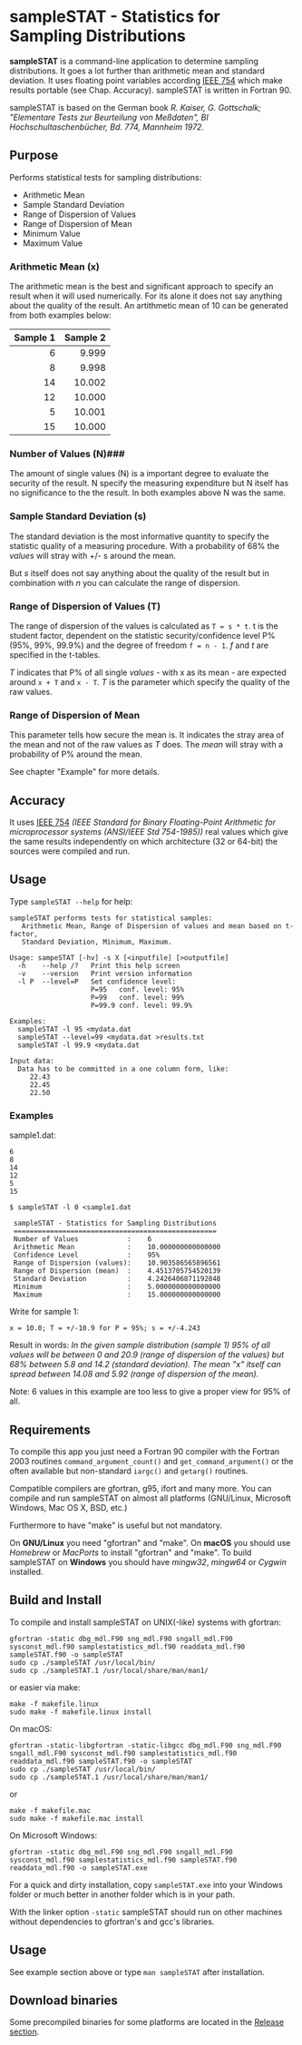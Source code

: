 # sampleSTAT - Statistics for Sampling Distributions #

**sampleSTAT** is a command-line application to determine sampling distributions. It goes a lot further than arithmetic mean and standard deviation. It uses floating point variables according [IEEE 754](https://en.wikipedia.org/wiki/IEEE_floating_point) which make results portable (see Chap. Accuracy). sampleSTAT is written in Fortran 90.

sampleSTAT is based on the German book *R. Kaiser, G. Gottschalk; "Elementare Tests zur Beurteilung von Meßdaten", BI Hochschultaschenbücher, Bd. 774, Mannheim 1972.*

## Purpose ##
Performs statistical tests for sampling distributions:
- Arithmetic Mean
- Sample Standard Deviation
- Range of Dispersion of Values
- Range of Dispersion of Mean
- Minimum Value
- Maximum Value

### Arithmetic Mean (x) ###
The arithmetic mean is the best and significant approach to specify an result when it will used numerically. For its alone it does not say anything about the quality of the result. An artithmetic mean of 10 can be generated from both examples below:

| Sample 1  |  Sample 2 |
| --------: | --------: |
|         6 |     9.999 |
|         8 |     9.998 |
|        14 |    10.002 |
|        12 |    10.000 |
|         5 |    10.001 |
|        15 |    10.000 |

### Number of Values (N)###

The amount of single values (N) is a important degree to evaluate the security of the result. N specify the measuring expenditure but N itself has no significance to the the result. In both examples above N was the same.

### Sample Standard Deviation (s) ###

The standard deviation is the most informative quantity to specify the statistic quality of a measuring procedure. With a probability of 68% the *values* will stray with +/- s around the mean.

But *s* itself does not say anything about the quality of the result but in combination with *n* you can calculate the range of dispersion.

### Range of Dispersion of Values (T) ###
The range of dispersion of the values is calculated as `T = s * t`. t is the student factor, dependent on the statistic security/confidence level P% (95%, 99%, 99.9%) and the degree of freedom `f = n - 1`. *f* and *t* are specified in the t-tables.

*T* indicates that P% of all single *values* - with x as its mean - are expected around `x + T` and `x - T`. *T* is the parameter which specify the quality of the raw values.

### Range of Dispersion of Mean ###

This parameter tells how secure the mean is. It indicates the stray area of the mean and not of the raw values as *T* does. The *mean* will stray with a probability of P% around the mean.

See chapter "Example" for more details.

## Accuracy ##

It uses [IEEE 754](https://en.wikipedia.org/wiki/IEEE_floating_point) *(IEEE Standard for Binary Floating-Point Arithmetic for microprocessor systems (ANSI/IEEE Std 754-1985))* real values which give the same results independently on which architecture (32 or 64-bit) the sources were compiled and run.

## Usage ##

Type `sampleSTAT --help` for help:

```
sampleSTAT performs tests for statistical samples:
   Arithmetic Mean, Range of Dispersion of values and mean based on t-factor,
   Standard Deviation, Minimum, Maximum.

Usage: sampeSTAT [-hv] -s X [<inputfile] [>outputfile]
  -h    --help /?   Print this help screen
  -v    --version   Print version information
  -l P  --level=P   Set confidence level:
                    P=95   conf. level: 95%
                    P=99   conf. level: 99%
                    P=99.9 conf. level: 99.9%

Examples:
  sampleSTAT -l 95 <mydata.dat
  sampleSTAT --level=99 <mydata.dat >results.txt
  sampleSTAT -l 99.9 <mydata.dat

Input data:
  Data has to be committed in a one column form, like:
     22.43
     22.45
     22.50

```
### Examples

sample1.dat:
```
6
8
14
12
5
15
```

```
$ sampleSTAT -l 0 <sample1.dat

 sampleSTAT - Statistics for Sampling Distributions
 ==================================================
 Number of Values            :    6
 Arithmetic Mean             :    10.000000000000000
 Confidence Level            :    95%
 Range of Dispersion (values):    10.903586565896561
 Range of Dispersion (mean)  :    4.4513705754520139
 Standard Deviation          :    4.2426406871192848
 Minimum                     :    5.0000000000000000
 Maximum                     :    15.000000000000000
```

Write for sample 1:
```
x = 10.0; T = +/-10.9 for P = 95%; s = +/-4.243
```

Result in words:
*In the given sample distribution (sample 1) 95% of all values will be between 0 and 20.9 (range of dispersion of the values) but 68% between 5.8 and 14.2 (standard deviation). The mean "x" itself can spread between 14.08 and 5.92 (range of dispersion of the mean).*

Note: 6 values in this example are too less to give a proper view for 95% of all.

## Requirements ##

To compile this app you just need a Fortran 90 compiler with the Fortran 2003 routines `command_argument_count()` and `get_command_argument()` or the often available but non-standard `iargc()` and `getarg()` routines.

Compatible compilers are gfortran, g95, ifort and many more. You can compile and run sampleSTAT on almost all platforms (GNU/Linux, Microsoft Windows, Mac OS X, BSD, etc.)

Furthermore to have "make" is useful but not mandatory.

On **GNU/Linux** you need "gfortran" and "make". On **macOS** you should use *Homebrew* or *MacPorts* to install "gfortran" and "make". To build sampleSTAT on **Windows** you should have *mingw32*, *mingw64* or *Cygwin* installed.

## Build and Install ##

To compile and install sampleSTAT on UNIX(-like) systems with gfortran:

```
gfortran -static dbg_mdl.F90 sng_mdl.F90 sngall_mdl.F90 sysconst_mdl.f90 samplestatistics_mdl.f90 readdata_mdl.f90 sampleSTAT.f90 -o sampleSTAT
sudo cp ./sampleSTAT /usr/local/bin/
sudo cp ./sampleSTAT.1 /usr/local/share/man/man1/
```

or easier via make:

```
make -f makefile.linux
sudo make -f makefile.linux install
```

On macOS:

```
gfortran -static-libgfortran -static-libgcc dbg_mdl.F90 sng_mdl.F90 sngall_mdl.F90 sysconst_mdl.f90 samplestatistics_mdl.f90 readdata_mdl.f90 sampleSTAT.f90 -o sampleSTAT
sudo cp ./sampleSTAT /usr/local/bin/
sudo cp ./sampleSTAT.1 /usr/local/share/man/man1/
```

or

```
make -f makefile.mac
sudo make -f makefile.mac install
```

On Microsoft Windows:

```
gfortran -static dbg_mdl.F90 sng_mdl.F90 sngall_mdl.F90 sysconst_mdl.f90 samplestatistics_mdl.f90 sampleSTAT.f90 readdata_mdl.f90 -o sampleSTAT.exe
```
For a quick and dirty installation, copy `sampleSTAT.exe` into your Windows folder or much better in another folder which is in your path.

With the linker option `-static` sampleSTAT should run on other machines without dependencies to gfortran's and gcc's libraries.

## Usage ##

See example section above or type `man sampleSTAT` after installation.

## Download binaries ##
Some precompiled binaries for some platforms are located in the [Release section](https://github.com/haniibrahim/sampleSTAT/releases).
